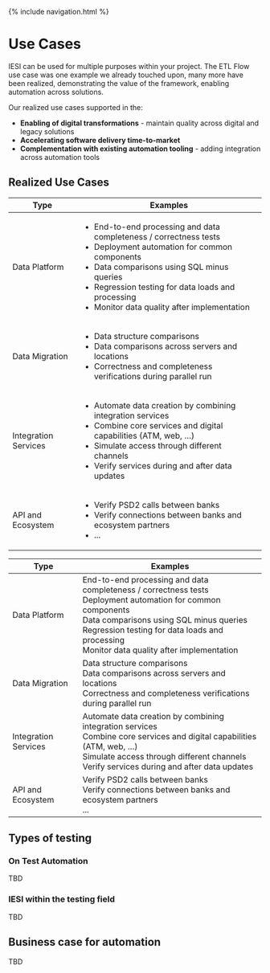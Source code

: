 {% include navigation.html %}

# Use Cases

IESI can be used for multiple purposes within your project. The ETL Flow use case was one example we already touched upon, many more have been realized, demonstrating the value of the framework, enabling automation across solutions.

Our realized use cases supported in the:
* **Enabling of digital transformations** - maintain quality across digital and legacy solutions
* **Accelerating software delivery time-to-market**
* **Complementation with existing automation tooling** - adding integration across automation tools


## Realized Use Cases

Type | Examples
---- |---------
Data Platform | <ul><li>End-to-end processing and data completeness / correctness tests</li><li>Deployment automation for common components</li><li>Data comparisons using SQL minus queries</li></li><li>Regression testing for data loads and processing</li><li>Monitor data quality after implementation</li></ul>
Data Migration | <ul><li>Data structure comparisons</li><li>Data comparisons across servers and locations</li><li>Correctness and completeness verifications during parallel run</li></ul>
Integration Services | <ul><li>Automate data creation by combining integration services</li><li>Combine core services and digital capabilities (ATM, web, …)</li><li>Simulate access through different channels</li><li>Verify services during and after data updates</li></ul>
API and Ecosystem | <ul><li>Verify PSD2 calls between banks</li><li>Verify connections between banks and ecosystem partners</li><li>...</li></ul>

Type | Examples
---- |---------
Data Platform | End-to-end processing and data completeness / correctness tests <br/> Deployment automation for common components <br/> Data comparisons using SQL minus queries <br/> Regression testing for data loads and processing <br/> Monitor data quality after implementation <br/>
Data Migration | Data structure comparisons <br/> Data comparisons across servers and locations <br/> Correctness and completeness verifications during parallel run<br/>
Integration Services | Automate data creation by combining integration services <br/> Combine core services and digital capabilities (ATM, web, …)<br/> Simulate access through different channels <br/> Verify services during and after data updates <br/>
API and Ecosystem | Verify PSD2 calls between banks <br/> Verify connections between banks and ecosystem partners <br/>...<br/>



## Types of testing
### On Test Automation
TBD

### IESI within the testing field
TBD

## Business case for automation
TBD


